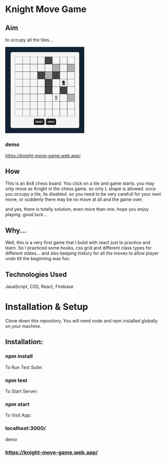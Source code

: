 # Knight Move Game

## Aim

to occupy all the tiles...

<img src="https://github.com/enisyugnak/horse-move/blob/master/ss.png" alt="" width=50%/>

### demo

https://knight-move-game.web.app/

## How

This is an 8x8 chess board. You click on a tile and game starts.
you may only move as Knight in the chess game. so only L shape is allowed.
once you occupy a tile, its disabled.
so you need to be very carefull for your next move,
or suddenly there may be no move at all and the game over.

and yes, there is totally solution, even more than one.
hope you enjoy playing.
good luck...

## Why...

Well, this is a very first game that I build with react just to practice and learn.
So I practiced some hooks, css grid and different class types for different states...
and also keeping history for all the moves to allow player undo till the beginning was fun.

## Technologies Used

JavaScript, CSS, React, Firebase

# Installation & Setup

Clone down this repository. You will need node and npm installed globally on your machine.

## Installation:

### npm install

To Run Test Suite:

### npm test

To Start Server:

### npm start

To Visit App:

### localhost:3000/

demo

### https://knight-move-game.web.app/
